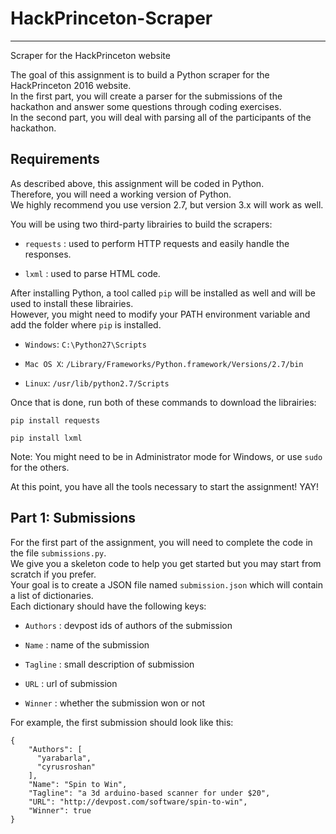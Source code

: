 # HackPrinceton-Scraper
-----------------------
Scraper for the HackPrinceton website


The goal of this assignment is to build a Python scraper for the HackPrinceton 2016 website.  
In the first part, you will create a parser for the submissions of the hackathon and answer some questions through coding exercises.  
In the second part, you will deal with parsing all of the participants of the hackathon.  


## Requirements
As described above, this assignment will be coded in Python.  
Therefore, you will need a working version of Python.  
We highly recommend you use version 2.7, but version 3.x will work as well.  

You will be using two third-party librairies to build the scrapers:
* `requests` :  used to perform HTTP requests and easily handle the responses.  

* `lxml` : used to parse HTML code.  

After installing Python, a tool called `pip` will be installed as well and will be used to install these librairies.  
However, you might need to modify your PATH environment variable and add the folder where `pip` is installed.  
* `Windows`: `C:\Python27\Scripts`

* `Mac OS X`: `/Library/Frameworks/Python.framework/Versions/2.7/bin`

* `Linux`: `/usr/lib/python2.7/Scripts`

Once that is done, run both of these commands to download the librairies:  

    pip install requests  

    pip install lxml  

Note: You might need to be in Administrator mode for Windows, or use `sudo` for the others. 

At this point, you have all the tools necessary to start the assignment! YAY!  


## Part 1: Submissions  
For the first part of the assignment, you will need to complete the code in the file `submissions.py`.  
We give you a skeleton code to help you get started but you may start from scratch if you prefer.  
Your goal is to create a JSON file named `submission.json` which will contain a list of dictionaries.  
Each dictionary should have the following keys:  
* `Authors` : devpost ids of authors of the submission  

* `Name` : name of the submission  

* `Tagline` : small description of submission  

* `URL` : url of submission  

* `Winner` : whether the submission won or not

For example, the first submission should look like this:  

    {
        "Authors": [
          "yarabarla", 
          "cyrusroshan"
        ], 
        "Name": "Spin to Win", 
        "Tagline": "a 3d arduino-based scanner for under $20", 
        "URL": "http://devpost.com/software/spin-to-win", 
        "Winner": true
    }